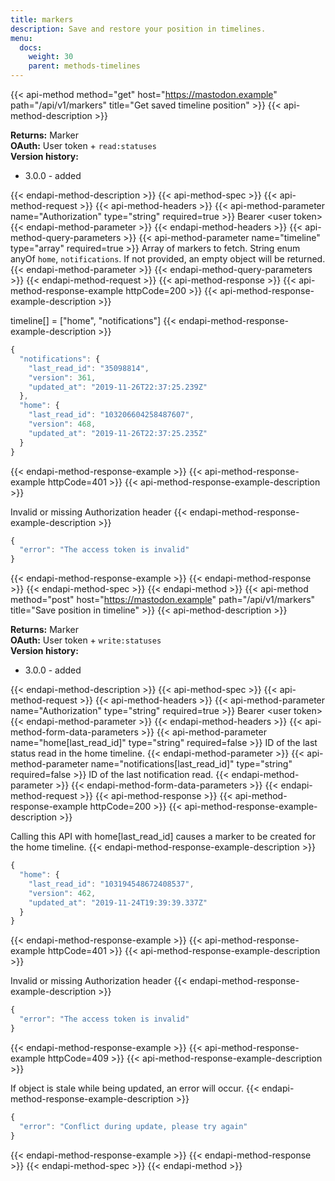 ```yaml
---
title: markers
description: Save and restore your position in timelines.
menu:
  docs:
    weight: 30
    parent: methods-timelines
---
```


{{< api-method method="get" host="https://mastodon.example" path="/api/v1/markers" title="Get saved timeline position" >}}
{{< api-method-description >}}

**Returns:** Marker\
**OAuth:** User token + `read:statuses`\
**Version history:**

- 3.0.0 - added

{{< endapi-method-description >}}
{{< api-method-spec >}}
{{< api-method-request >}}
{{< api-method-headers >}}
{{< api-method-parameter name="Authorization" type="string" required=true >}}
Bearer &lt;user token&gt;
{{< endapi-method-parameter >}}
{{< endapi-method-headers >}}
{{< api-method-query-parameters >}}
{{< api-method-parameter name="timeline" type="array" required=true >}}
Array of markers to fetch. String enum anyOf `home`, `notifications`. If not provided, an empty object will be returned.
{{< endapi-method-parameter >}}
{{< endapi-method-query-parameters >}}
{{< endapi-method-request >}}
{{< api-method-response >}}
{{< api-method-response-example httpCode=200 >}}
{{< api-method-response-example-description >}}

timeline\[\] = \["home", "notifications"\]
{{< endapi-method-response-example-description >}}


```javascript
{
  "notifications": {
    "last_read_id": "35098814",
    "version": 361,
    "updated_at": "2019-11-26T22:37:25.239Z"
  },
  "home": {
    "last_read_id": "103206604258487607",
    "version": 468,
    "updated_at": "2019-11-26T22:37:25.235Z"
  }
}
```
{{< endapi-method-response-example >}}
{{< api-method-response-example httpCode=401 >}}
{{< api-method-response-example-description >}}

Invalid or missing Authorization header
{{< endapi-method-response-example-description >}}


```javascript
{
  "error": "The access token is invalid"
}
```
{{< endapi-method-response-example >}}
{{< endapi-method-response >}}
{{< endapi-method-spec >}}
{{< endapi-method >}}
{{< api-method method="post" host="https://mastodon.example" path="/api/v1/markers" title="Save position in timeline" >}}
{{< api-method-description >}}

**Returns:** Marker\
**OAuth:** User token + `write:statuses`\
**Version history:**

- 3.0.0 - added

{{< endapi-method-description >}}
{{< api-method-spec >}}
{{< api-method-request >}}
{{< api-method-headers >}}
{{< api-method-parameter name="Authorization" type="string" required=true >}}
Bearer &lt;user token&gt;
{{< endapi-method-parameter >}}
{{< endapi-method-headers >}}
{{< api-method-form-data-parameters >}}
{{< api-method-parameter name="home\[last_read_id\]" type="string" required=false >}}
ID of the last status read in the home timeline.
{{< endapi-method-parameter >}}
{{< api-method-parameter name="notifications\[last_read_id\]" type="string" required=false >}}
ID of the last notification read.
{{< endapi-method-parameter >}}
{{< endapi-method-form-data-parameters >}}
{{< endapi-method-request >}}
{{< api-method-response >}}
{{< api-method-response-example httpCode=200 >}}
{{< api-method-response-example-description >}}

Calling this API with home\[last_read_id\] causes a marker to be created for the home timeline.
{{< endapi-method-response-example-description >}}


```javascript
{
  "home": {
    "last_read_id": "103194548672408537",
    "version": 462,
    "updated_at": "2019-11-24T19:39:39.337Z"
  }
}
```
{{< endapi-method-response-example >}}
{{< api-method-response-example httpCode=401 >}}
{{< api-method-response-example-description >}}

Invalid or missing Authorization header
{{< endapi-method-response-example-description >}}


```javascript
{
  "error": "The access token is invalid"
}
```
{{< endapi-method-response-example >}}
{{< api-method-response-example httpCode=409 >}}
{{< api-method-response-example-description >}}

If object is stale while being updated, an error will occur.
{{< endapi-method-response-example-description >}}


```javascript
{
  "error": "Conflict during update, please try again"
}
```
{{< endapi-method-response-example >}}
{{< endapi-method-response >}}
{{< endapi-method-spec >}}
{{< endapi-method >}}


